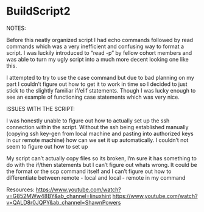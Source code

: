 # BuildScript2

NOTES:

Before this neatly organized script I had echo commands followed by read commands which was a very inefficient and confusing way to format a script. I was luckily introduced to “read -p” by fellow cohort members and was able to turn my ugly script into a much more decent looking one like this. 

I attempted to try to use the case command but due to bad planning on my part I couldn’t figure out how to get it to work in time so I decided to just stick to the slightly familiar if/elif statements. Though I was lucky enough to see an example of functioning case statements which was very nice. 

ISSUES WITH THE SCRIPT:

I was honestly unable to figure out how to actually set up the ssh connection within the script. Without the ssh being established manually (copying ssh key-gen from local machine and pasting into authorized keys in our remote machine) how can we set it up automatically. I couldn’t not seem to figure out how to set up 

My script can’t actually copy files so  its broken, I’m sure it has something to do with the if/then statements but I can’t figure out whats wrong. It could be the format or the scp command itself and I can’t figure out how to differentiate between remote - local and local - remote in my command

Resources:
https://www.youtube.com/watch?v=G852MWw48BY&ab_channel=linuxhint
https://www.youtube.com/watch?v=QALD8r0JQPY&ab_channel=ShawnPowers
